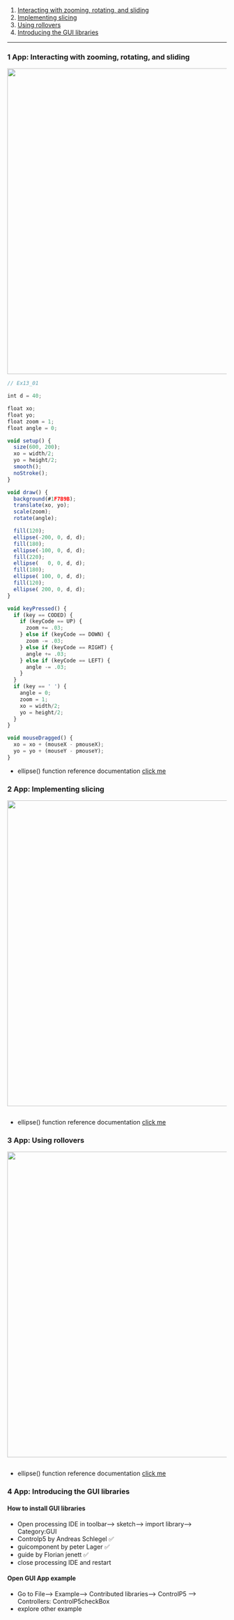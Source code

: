 1. [Interacting with zooming, rotating, and sliding](#1)
2. [Implementing slicing](#2)
3. [Using rollovers](#3)
4. [Introducing the GUI libraries](#4)

---

### 1 App: Interacting with zooming, rotating, and sliding<a id="1"></a>

<img src="assets/images/1.png" width="700">

```js
// Ex13_01

int d = 40;

float xo;
float yo;
float zoom = 1;
float angle = 0;

void setup() {
  size(600, 200);
  xo = width/2;
  yo = height/2;
  smooth();
  noStroke();
}

void draw() {
  background(#1F7B9B);
  translate(xo, yo);
  scale(zoom);
  rotate(angle);

  fill(120);
  ellipse(-200, 0, d, d);
  fill(180);
  ellipse(-100, 0, d, d);
  fill(220);
  ellipse(   0, 0, d, d);
  fill(180);
  ellipse( 100, 0, d, d);
  fill(120);
  ellipse( 200, 0, d, d);
}

void keyPressed() {
  if (key == CODED) {
    if (keyCode == UP) {
      zoom += .03;
    } else if (keyCode == DOWN) {
      zoom -= .03;
    } else if (keyCode == RIGHT) {
      angle += .03;
    } else if (keyCode == LEFT) {
      angle -= .03;
    }
  }
  if (key == ' ') {
    angle = 0;
    zoom = 1;
    xo = width/2;
    yo = height/2;
  }
}

void mouseDragged() {
  xo = xo + (mouseX - pmouseX);
  yo = yo + (mouseY - pmouseY);
}
```

- ellipse() function reference documentation [click me]()

### 2 App: Implementing slicing<a id="2"></a>

<img src="assets/images/1.png" width="700">

```js

```

- ellipse() function reference documentation [click me]()

### 3 App: Using rollovers<a id="3"></a>

<img src="assets/images/1.png" width="700">

```js

```

- ellipse() function reference documentation [click me]()

### 4 App: Introducing the GUI libraries<a id="4"></a>

#### How to install GUI libraries

- Open processing IDE in toolbar--> sketch--> import library--> Category:GUI
- Controlp5 by Andreas Schlegel ✅
- guicomponent by peter Lager ✅
- guide by Florian jenett ✅
- close processing IDE and restart

#### Open GUI App example

- Go to File--> Example--> Contributed libraries--> ControlP5 --> Controllers: ControlP5checkBox
- explore other example
